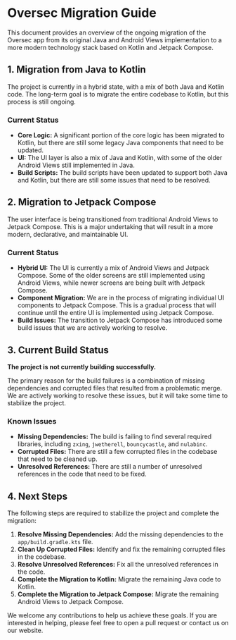 # Oversec Migration Guide

This document provides an overview of the ongoing migration of the Oversec app from its original Java and Android Views implementation to a more modern technology stack based on Kotlin and Jetpack Compose.

## 1. Migration from Java to Kotlin

The project is currently in a hybrid state, with a mix of both Java and Kotlin code. The long-term goal is to migrate the entire codebase to Kotlin, but this process is still ongoing.

### Current Status

*   **Core Logic:** A significant portion of the core logic has been migrated to Kotlin, but there are still some legacy Java components that need to be updated.
*   **UI:** The UI layer is also a mix of Java and Kotlin, with some of the older Android Views still implemented in Java.
*   **Build Scripts:** The build scripts have been updated to support both Java and Kotlin, but there are still some issues that need to be resolved.

## 2. Migration to Jetpack Compose

The user interface is being transitioned from traditional Android Views to Jetpack Compose. This is a major undertaking that will result in a more modern, declarative, and maintainable UI.

### Current Status

*   **Hybrid UI:** The UI is currently a mix of Android Views and Jetpack Compose. Some of the older screens are still implemented using Android Views, while newer screens are being built with Jetpack Compose.
*   **Component Migration:** We are in the process of migrating individual UI components to Jetpack Compose. This is a gradual process that will continue until the entire UI is implemented using Jetpack Compose.
*   **Build Issues:** The transition to Jetpack Compose has introduced some build issues that we are actively working to resolve.

## 3. Current Build Status

**The project is not currently building successfully.**

The primary reason for the build failures is a combination of missing dependencies and corrupted files that resulted from a problematic merge. We are actively working to resolve these issues, but it will take some time to stabilize the project.

### Known Issues

*   **Missing Dependencies:** The build is failing to find several required libraries, including `zxing`, `jwetherell`, `bouncycastle`, and `nulabinc`.
*   **Corrupted Files:** There are still a few corrupted files in the codebase that need to be cleaned up.
*   **Unresolved References:** There are still a number of unresolved references in the code that need to be fixed.

## 4. Next Steps

The following steps are required to stabilize the project and complete the migration:

1.  **Resolve Missing Dependencies:** Add the missing dependencies to the `app/build.gradle.kts` file.
2.  **Clean Up Corrupted Files:** Identify and fix the remaining corrupted files in the codebase.
3.  **Resolve Unresolved References:** Fix all the unresolved references in the code.
4.  **Complete the Migration to Kotlin:** Migrate the remaining Java code to Kotlin.
5.  **Complete the Migration to Jetpack Compose:** Migrate the remaining Android Views to Jetpack Compose.

We welcome any contributions to help us achieve these goals. If you are interested in helping, please feel free to open a pull request or contact us on our website.